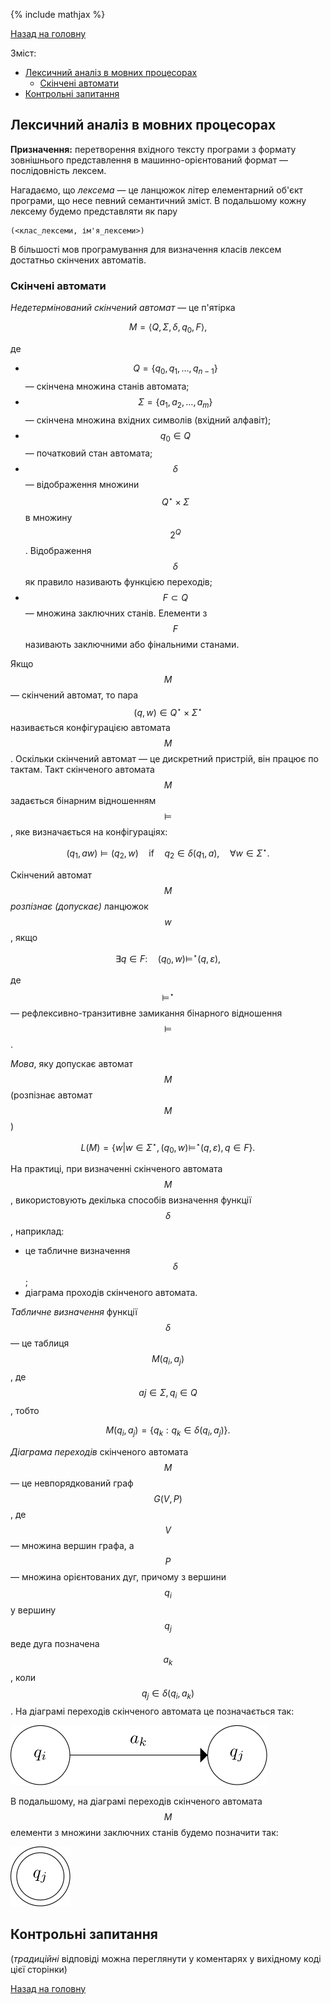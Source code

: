 {% include mathjax %}

[Назад на головну](../README.md)

Зміст:

- [Лексичний аналіз в мовних процесорах](#лексичний-аналіз-в-мовних-процесорах)
	- [Скінчені автомати](#скінчені-автомати)
- [Контрольні запитання](#контрольні-запитання)

## Лексичний аналіз в мовних процесорах

**Призначення:** перетворення вхідного тексту програми з формату
зовнішнього представлення в машинно-орієнтований формат &mdash; послідовність
лексем.

Нагадаємо, що _лексема_ &mdash; це ланцюжок літер елементарний об'єкт програми, що несе
певний семантичний зміст. В подальшому кожну лексему будемо представляти як
пару
```
(<клас_лексеми, ім'я_лексеми>)
```

В більшості мов програмування для визначення класів лексем достатньо
скінчених автоматів.

### Скінчені автомати

_Недетермінований скінчений автомат_ &mdash; це п'ятірка

$$
М = \left\langle Q, \Sigma, \delta, q_0, F \right\rangle,
$$

де

- $$Q = \{q_0, q_1, \ldots, q_{n-1}\}$$ &mdash; скінчена множина станів автомата;
- $$\Sigma = \{a_1, a_2, \ldots, a_m\}$$ &mdash; скінчена множина вхідних символів (вхідний алфавіт);
- $$q_0 \in Q$$ &mdash; початковий стан автомата;
- $$\delta$$ &mdash; відображення множини $$Q^\star \times \Sigma$$ в множину $$2^Q$$. 
	Відображення $$\delta$$ як
	правило називають функцією переходів;
- $$F \subset Q$$ &mdash; множина заключних станів. Елементи з $$F$$ називають заключними
	або фінальними станами.

Якщо $$М$$ &mdash; скінчений автомат, то пара $$(q, w) \in Q^\star \times \Sigma^\star$$ називається
конфігурацією автомата $$М$$. Оскільки скінчений автомат &mdash; це дискретний
пристрій, він працює по тактам. Такт скінченого автомата $$М$$ задається бінарним
відношенням $$\models$$, яке визначається на конфігураціях:

$$
(q_1, a w) \models (q_2, w) \quad \text{if} \quad q_2 \in \delta(q_1, a), \quad \forall w \in \Sigma^\star.
$$

Скінчений автомат $$М$$ _розпізнає (допускає)_ ланцюжок $$w$$, якщо

$$
\exists q \in F: \quad (q_0, w) \models^\star (q, \varepsilon),
$$

де $$\models^\star$$ &mdash; рефлексивно-транзитивне замикання бінарного відношення $$\models$$.

_Мова_, яку допускає автомат $$М$$ (розпізнає автомат $$М$$)

$$
L(M) = \left\{ w \middle| w \in \Sigma^\star, (q_0, w) \models^\star (q, \varepsilon), q \in F \right\}.
$$

На практиці, при визначенні скінченого автомата $$M$$, використовують
декілька способів визначення функції $$\delta$$, наприклад:
- це табличне визначення $$\delta$$;
- діаграма проходів скінченого автомата.

_Табличне визначення_ функції $$\delta$$ &mdash; це таблиця $$М(q_i, a_j)$$, де $$aj \in \Sigma, q_i \in Q$$, тобто

$$
M(q_i, a_j) = \left\{ q_k : q_k \in \delta(q_i, a_j) \right\}.
$$

_Діаграма переходів_ скінченого автомата $$М$$ &mdash; це невпорядкований граф $$G(V,
P)$$, де $$V$$ &mdash; множина вершин графа, а $$P$$ &mdash; множина орієнтованих дуг, причому з
вершини $$q_i$$ у вершину $$q_j$$ веде дуга позначена $$a_k$$, 
коли $$q_j \in \delta(q_i, a_k)$$. На
діаграмі переходів скінченого автомата це позначається так:

![img-1](img-1.png)

В подальшому, на діаграмі переходів скінченого автомата $$M$$ елементи з
множини заключних станів будемо позначити так:

![img-2](img-2.png)

## Контрольні запитання

(_традиційні_ відповіді можна переглянути у коментарях у вихідному коді цієї сторінки)

[Назад на головну](../README.md)